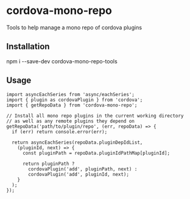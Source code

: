 # cordova-mono-repo

Tools to help manage a mono repo of cordova plugins

## Installation

npm i --save-dev cordova-mono-repo-tools

## Usage

    import asyncEachSeries from 'async/eachSeries';
    import { plugin as cordovaPlugin } from 'cordova';
    import { getRepoData } from 'cordova-mono-repo';

    // Install all mono repo plugins in the current working directory
    // as well as any remote plugins they depend on
    getRepoData('path/to/plugin/repo', (err, repoData) => {
      if (err) return console.error(err);

      return asyncEachSeries(repoData.pluginDepIdList,
        (pluginId, next) => {
          const pluginPath = repoData.pluginIdPathMap[pluginId];

          return pluginPath ?
            cordovaPlugin('add', pluginPath, next) :
            cordovaPlugin('add', pluginId, next);
        }
      );
    });
